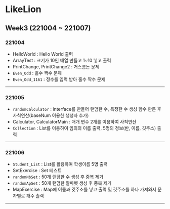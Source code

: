 # LikeLion
## Week3 (221004 ~ 221007)
### 221004
- HelloWorld : Hello World 출력
- ArrayTest : 크기가 10인 배열 만들고 1~10 넣고 출력
- PrintChange, PrintChange2 : 거스름돈 문제
- `Even_Odd` : 홀수 짝수 문제
- `Even_Odd_1161` : 정수를 입력 받아 홀수 짝수 문제
---
### 221005
- `randomCalculator` : interface를 만들어 랜덤한 수, 특정한 수 생성 함수 만든 후 사칙연산(baseNum 이용한 생성자 추가)
- Calculator, CalculatorMain : 매개 변수 2개를 이용하여 사칙연산
- `Collection` : List를 이용하여 임의의 이름 출력, 5명의 정보(반, 이름, 깃주소) 출력
---
### 221006
- `Student_List` : List를 활용하여 학생이름 5명 출력
- SetExercise : Set 테스트
- `randomNbSet` : 50개 랜덤한 수 생성 후 중복 제거
- `randomApSet` : 50개 랜덤한 알파벳 생성 후 중복 제거
- MapExercise : Map에 이름과 깃주소를 넣고 출력 및 깃주소를 하나 가져와서 문자별로 개수 출력

---
